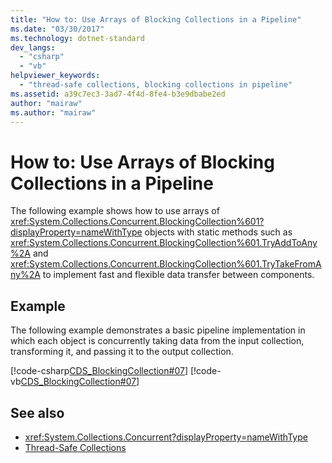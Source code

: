 ```yaml
---
title: "How to: Use Arrays of Blocking Collections in a Pipeline"
ms.date: "03/30/2017"
ms.technology: dotnet-standard
dev_langs: 
  - "csharp"
  - "vb"
helpviewer_keywords: 
  - "thread-safe collections, blocking collections in pipeline"
ms.assetid: a39c7ec3-3ad7-4f4d-8fe4-b3e9dbabe2ed
author: "mairaw"
ms.author: "mairaw"
---
```

# How to: Use Arrays of Blocking Collections in a Pipeline
The following example shows how to use arrays of <xref:System.Collections.Concurrent.BlockingCollection%601?displayProperty=nameWithType> objects with static methods such as <xref:System.Collections.Concurrent.BlockingCollection%601.TryAddToAny%2A> and <xref:System.Collections.Concurrent.BlockingCollection%601.TryTakeFromAny%2A> to implement fast and flexible data transfer between components.  
  
## Example  
 The following example demonstrates a basic pipeline implementation in which each object is concurrently taking data from the input collection, transforming it, and passing it to the output collection.  
  
 [!code-csharp[CDS_BlockingCollection#07](../../../../samples/snippets/csharp/VS_Snippets_Misc/cds_blockingcollection/cs/example07.cs#07)]
 [!code-vb[CDS_BlockingCollection#07](../../../../samples/snippets/visualbasic/VS_Snippets_Misc/cds_blockingcollection/vb/bcpipeline.vb#07)]  
  
## See also

- <xref:System.Collections.Concurrent?displayProperty=nameWithType>
- [Thread-Safe Collections](../../../../docs/standard/collections/thread-safe/index.md)
